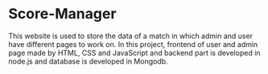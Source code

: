 # Score-Manager
This website is used to store the data of a match in which admin and user have different pages to work on. In this project, frontend of user and admin page made by HTML, CSS and JavaScript and backend part is developed in node.js and database is developed in Mongodb.
